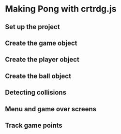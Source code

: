 # Making Pong with crtrdg.js

## Set up the project

## Create the game object

## Create the player object

## Create the ball object

## Detecting collisions

## Menu and game over screens

## Track game points